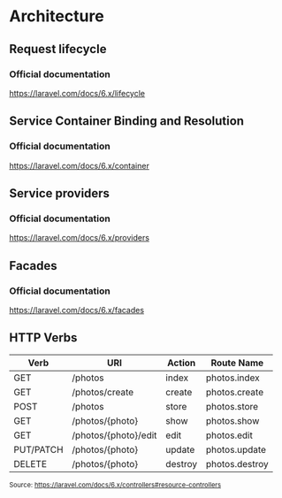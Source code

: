 # Architecture
## Request lifecycle
### Official documentation
https://laravel.com/docs/6.x/lifecycle
## Service Container Binding and Resolution
### Official documentation
https://laravel.com/docs/6.x/container
## Service providers
### Official documentation
https://laravel.com/docs/6.x/providers
## Facades
### Official documentation
https://laravel.com/docs/6.x/facades
## HTTP Verbs
Verb | URI | Action | Route Name
-----|-----|--------|------------
GET | /photos | index | photos.index
GET | /photos/create | create | photos.create
POST | /photos | store | photos.store
GET | /photos/{photo} | show | photos.show
GET | /photos/{photo}/edit | edit | photos.edit
PUT/PATCH | /photos/{photo} | update | photos.update
DELETE | /photos/{photo} | destroy | photos.destroy
<sub>Source: https://laravel.com/docs/6.x/controllers#resource-controllers </sub>
